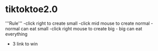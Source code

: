 ﻿# tiktoktoe2.0
 '''Rule'''
 -click right to create small
 -click mid mouse to create normal -normal can eat small
 -click right mouse to create big - big can eat everything
 - 3 link to win
 
 
 
